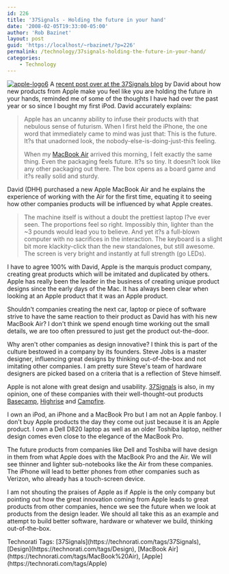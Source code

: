 ```yaml
---
id: 226
title: '37Signals - Holding the future in your hand'
date: '2008-02-05T19:33:00-05:00'
author: 'Rob Bazinet'
layout: post
guid: 'https://localhost/~rbazinet/?p=226'
permalink: /technology/37signals-holding-the-future-in-your-hand/
categories:
    - Technology
---
```


[![apple-logo6](https://rbazinet.files.wordpress.com/2008/02/apple-logo6-thumb.jpg)](https://rbazinet.files.wordpress.com/2008/02/apple-logo6.jpg) A [recent post over at the 37Signals blog](https://www.37signals.com/svn/posts/832-holding-the-future-in-your-hand) by David about how new products from Apple make you feel like you are holding the future in your hands, reminded me of some of the thoughts I have had over the past year or so since I bought my first iPod. David accurately explains:

> Apple has an uncanny ability to infuse their products with that nebulous sense of futurism. When I first held the iPhone, the one word that immediately came to mind was just that: This is the future. It?s that unadorned look, the nobody-else-is-doing-just-this feeling.
> 
> When my [MacBook Air](https://www.apple.com/macbookair) arrived this morning, I felt exactly the same thing. Even the packaging feels future. It?s so tiny. It doesn?t look like any other packaging out there. The box opens as a board game and it?s really solid and sturdy.

David (DHH) purchased a new Apple MacBook Air and he explains the experience of working with the Air for the first time, equating it to seeing how other companies products will be influenced by what Apple creates.

> The machine itself is without a doubt the prettiest laptop I?ve ever seen. The proportions feel so right. Impossibly thin, lighter than the ~3 pounds would lead you to believe. And yet it?s a full-blown computer with no sacrifices in the interaction. The keyboard is a slight bit more klackity-click than the new standalones, but still awesome. The screen is very bright and instantly at full strength (go LEDs).

I have to agree 100% with David, Apple is the marquis product company, creating great products which will be imitated and duplicated by others. Apple has really been the leader in the business of creating unique product designs since the early days of the Mac. It has always been clear when looking at an Apple product that it was an Apple product.

Shouldn't companies creating the next car, laptop or piece of software strive to have the same reaction to their product as David has with his new MacBook Air? I don't think we spend enough time working out the small details, we are too often pressured to just get the product out-the-door.

Why aren't other companies as design innovative? I think this is part of the culture bestowed in a company by its founders. Steve Jobs is a master designer, influencing great designs by thinking out-of-the-box and not imitating other companies. I am pretty sure Steve's team of hardware designers are picked based on a criteria that is a reflection of Steve himself.

Apple is not alone with great design and usability. [37Signals](https://www.37signals.com/) is also, in my opinion, one of these companies with their well-thought-out products [Basecamp](https://www.basecamphq.com/), [Highrise](https://www.highrisehq.com/?source=37s+home) and [Campfire](https://www.campfirenow.com/).

I own an iPod, an iPhone and a MacBook Pro but I am not an Apple fanboy. I don't buy Apple products the day they come out just because it is an Apple product. I own a Dell D820 laptop as well as an older Toshiba laptop, neither design comes even close to the elegance of the MacBook Pro.

The future products from companies like Dell and Toshiba will have design in them from what Apple does with the MacBook Pro and the Air. We will see thinner and lighter sub-notebooks like the Air from these companies. The iPhone will lead to better phones from other companies such as Verizon, who already has a touch-screen device.

I am not shouting the praises of Apple as if Apple is the only company but pointing out how the great innovation coming from Apple leads to great products from other companies, hence we see the future when we look at products from the design leader. We should all take this as an example and attempt to build better software, hardware or whatever we build, thinking out-of-the-box.

<div class="wlWriterSmartContent" style="display:inline;margin:0;padding:0;">Technorati Tags: [37Signals](https://technorati.com/tags/37Signals), [Design](https://technorati.com/tags/Design), [MacBook Air](https://technorati.com/tags/MacBook%20Air), [Apple](https://technorati.com/tags/Apple)</div>